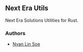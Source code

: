 <h2>Next Era Utils</h2>

<p>Next Era Solutions Utilities for Rust.

<h3>Authors</h3>
<ul>
<li><a href="mailto: nyan.ucsp@gmail.com">Nyan Lin Soe</a></li>
</ul>